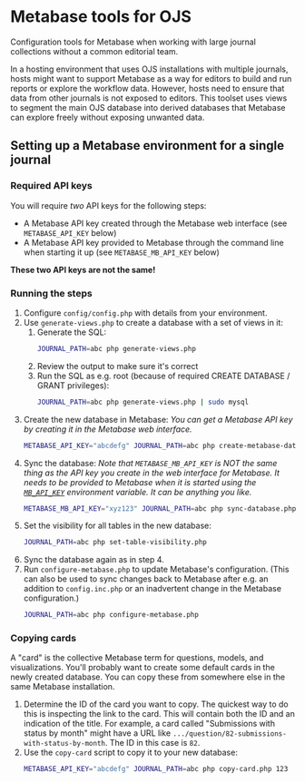 # Metabase tools for OJS
Configuration tools for Metabase when working with large journal collections without a common editorial team.

In a hosting environment that uses OJS installations with multiple journals, hosts might want to support Metabase as a way for editors to build and run reports or explore the workflow data. However, hosts need to ensure that data from other journals is not exposed to editors. This toolset uses views to segment the main OJS database into derived databases that Metabase can explore freely without exposing unwanted data.

## Setting up a Metabase environment for a single journal
### Required API keys

You will require *two* API keys for the following steps:

- A Metabase API key created through the Metabase web interface (see `METABASE_API_KEY` below)
- A Metabase API key provided to Metabase through the command line when starting it up (see `METABASE_MB_API_KEY` below)

**These two API keys are not the same!**

### Running the steps

1. Configure `config/config.php` with details from your environment.
2. Use `generate-views.php` to create a database with a set of views in it:
   1. Generate the SQL:
      ```sh
      JOURNAL_PATH=abc php generate-views.php
      ```
   2. Review the output to make sure it's correct
   3. Run the SQL as e.g. root (because of required CREATE DATABASE / GRANT privileges):
      ```sh
      JOURNAL_PATH=abc php generate-views.php | sudo mysql
      ```
3. Create the new database in Metabase:
   *You can get a Metabase API key by creating it in the Metabase web interface.*
   ```sh
   METABASE_API_KEY="abcdefg" JOURNAL_PATH=abc php create-metabase-database.php
   ```
4. Sync the database:
   *Note that `METABASE_MB_API_KEY` is NOT the same thing as the API key you create in the web interface for Metabase. It needs to be provided to Metabase when it is started using the [`MB_API_KEY`](https://www.metabase.com/docs/latest/configuring-metabase/environment-variables#mb_api_key) environment variable. It can be anything you like.*
   ```sh
   METABASE_MB_API_KEY="xyz123" JOURNAL_PATH=abc php sync-database.php
   ```
5. Set the visibility for all tables in the new database:
   ```sh
   JOURNAL_PATH=abc php set-table-visibility.php
   ```
6. Sync the database again as in step 4.
7. Run `configure-metabase.php` to update Metabase's configuration. (This can also be used to sync changes back to Metabase after e.g. an addition to `config.inc.php` or an inadvertent change in the Metabase configuration.)
   ```sh
   JOURNAL_PATH=abc php configure-metabase.php
   ```
### Copying cards

A "card" is the collective Metabase term for questions, models, and visualizations. You'll probably want to create some default cards in the newly created database. You can copy these from somewhere else in the same Metabase installation.

1. Determine the ID of the card you want to copy. The quickest way to do this is inspecting the link to the card. This will contain both the ID and an indication of the title. For example, a card called "Submissions with status by month" might have a URL like `.../question/82-submissions-with-status-by-month`. The ID in this case is `82`.
2. Use the `copy-card` script to copy it to your new database:
   ```sh
   METABASE_API_KEY="abcdefg" JOURNAL_PATH=abc php copy-card.php 123
   ```
